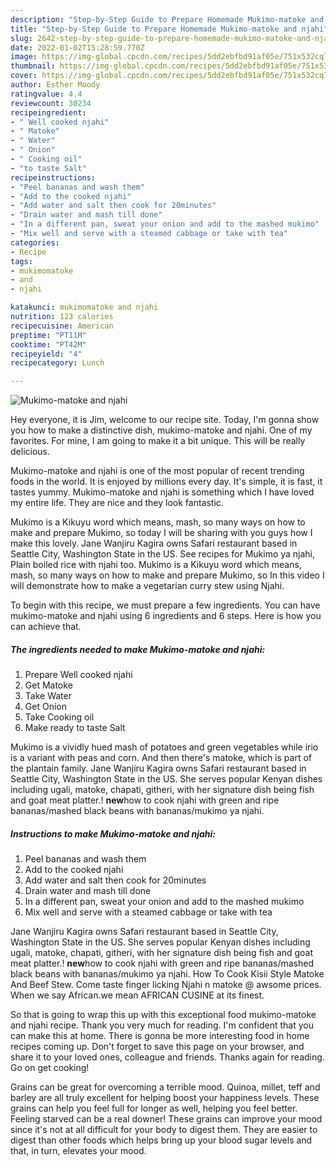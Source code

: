 ```yaml
---
description: "Step-by-Step Guide to Prepare Homemade Mukimo-matoke and njahi"
title: "Step-by-Step Guide to Prepare Homemade Mukimo-matoke and njahi"
slug: 2642-step-by-step-guide-to-prepare-homemade-mukimo-matoke-and-njahi
date: 2022-01-02T15:28:59.770Z
image: https://img-global.cpcdn.com/recipes/5dd2ebfbd91af05e/751x532cq70/mukimo-matoke-and-njahi-recipe-main-photo.jpg
thumbnail: https://img-global.cpcdn.com/recipes/5dd2ebfbd91af05e/751x532cq70/mukimo-matoke-and-njahi-recipe-main-photo.jpg
cover: https://img-global.cpcdn.com/recipes/5dd2ebfbd91af05e/751x532cq70/mukimo-matoke-and-njahi-recipe-main-photo.jpg
author: Esther Moody
ratingvalue: 4.4
reviewcount: 30234
recipeingredient:
- " Well cooked njahi"
- " Matoke"
- " Water"
- " Onion"
- " Cooking oil"
- "to taste Salt"
recipeinstructions:
- "Peel bananas and wash them"
- "Add to the cooked njahi"
- "Add water and salt then cook for 20minutes"
- "Drain water and mash till done"
- "In a different pan, sweat your onion and add to the mashed mukimo"
- "Mix well and serve with a steamed cabbage or take with tea"
categories:
- Recipe
tags:
- mukimomatoke
- and
- njahi

katakunci: mukimomatoke and njahi 
nutrition: 123 calories
recipecuisine: American
preptime: "PT11M"
cooktime: "PT42M"
recipeyield: "4"
recipecategory: Lunch

---
```



![Mukimo-matoke and njahi](https://img-global.cpcdn.com/recipes/5dd2ebfbd91af05e/751x532cq70/mukimo-matoke-and-njahi-recipe-main-photo.jpg)

Hey everyone, it is Jim, welcome to our recipe site. Today, I'm gonna show you how to make a distinctive dish, mukimo-matoke and njahi. One of my favorites. For mine, I am going to make it a bit unique. This will be really delicious.

Mukimo-matoke and njahi is one of the most popular of recent trending foods in the world. It is enjoyed by millions every day. It's simple, it is fast, it tastes yummy. Mukimo-matoke and njahi is something which I have loved my entire life. They are nice and they look fantastic.

Mukimo is a Kikuyu word which means, mash, so many ways on how to make and prepare Mukimo, so today I will be sharing with you guys how I make this lovely. Jane Wanjiru Kagira owns Safari restaurant based in Seattle City, Washington State in the US. See recipes for Mukimo ya njahi, Plain boiled rice with njahi too. Mukimo is a Kikuyu word which means, mash, so many ways on how to make and prepare Mukimo, so In this video I will demonstrate how to make a vegetarian curry stew using Njahi.


To begin with this recipe, we must prepare a few ingredients. You can have mukimo-matoke and njahi using 6 ingredients and 6 steps. Here is how you can achieve that.

<!--inarticleads1-->

##### The ingredients needed to make Mukimo-matoke and njahi:

1. Prepare  Well cooked njahi
1. Get  Matoke
1. Take  Water
1. Get  Onion
1. Take  Cooking oil
1. Make ready to taste Salt


Mukimo is a vividly hued mash of potatoes and green vegetables while irio is a variant with peas and corn. And then there&#39;s matoke, which is part of the plantain family. Jane Wanjiru Kagira owns Safari restaurant based in Seattle City, Washington State in the US. She serves popular Kenyan dishes including ugali, matoke, chapati, githeri, with her signature dish being fish and goat meat platter.! **new**how to cook njahi with green and ripe bananas/mashed black beans with bananas/mukimo ya njahi. 

<!--inarticleads2-->

##### Instructions to make Mukimo-matoke and njahi:

1. Peel bananas and wash them
1. Add to the cooked njahi
1. Add water and salt then cook for 20minutes
1. Drain water and mash till done
1. In a different pan, sweat your onion and add to the mashed mukimo
1. Mix well and serve with a steamed cabbage or take with tea


Jane Wanjiru Kagira owns Safari restaurant based in Seattle City, Washington State in the US. She serves popular Kenyan dishes including ugali, matoke, chapati, githeri, with her signature dish being fish and goat meat platter.! **new**how to cook njahi with green and ripe bananas/mashed black beans with bananas/mukimo ya njahi. How To Cook Kisii Style Matoke And Beef Stew. Come taste finger licking Njahi n matoke @ awsome prices. When we say African.we mean AFRICAN CUSINE at its finest. 

So that is going to wrap this up with this exceptional food mukimo-matoke and njahi recipe. Thank you very much for reading. I'm confident that you can make this at home. There is gonna be more interesting food in home recipes coming up. Don't forget to save this page on your browser, and share it to your loved ones, colleague and friends. Thanks again for reading. Go on get cooking!

Grains can be great for overcoming a terrible mood. Quinoa, millet, teff and barley are all truly excellent for helping boost your happiness levels. These grains can help you feel full for longer as well, helping you feel better. Feeling starved can be a real downer! These grains can improve your mood since it's not at all difficult for your body to digest them. They are easier to digest than other foods which helps bring up your blood sugar levels and that, in turn, elevates your mood.
